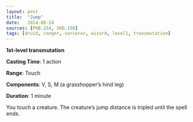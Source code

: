 ```yaml
---
layout: post
title:  "Jump"
date:   2014-08-24
sources: [PHB.254, SRD.158]
tags: [druid, ranger, sorcerer, wizard, level1, transmutation]
---
```


**1st-level transmutation**

**Casting Time**: 1 action

**Range**: Touch

**Components**: V, S, M (a grasshopper’s hind leg)

**Duration**: 1 minute

You touch a creature. The creature’s jump distance is tripled until the spell ends.
